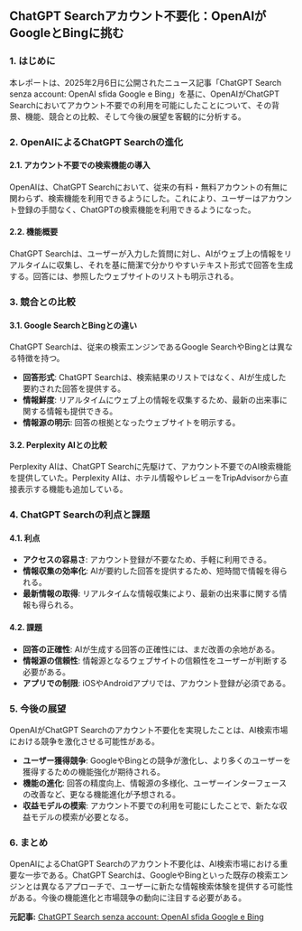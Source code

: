 ## ChatGPT Searchアカウント不要化：OpenAIがGoogleとBingに挑む

### 1. はじめに

本レポートは、2025年2月6日に公開されたニュース記事「ChatGPT Search senza account: OpenAI sfida Google e Bing」を基に、OpenAIがChatGPT Searchにおいてアカウント不要での利用を可能にしたことについて、その背景、機能、競合との比較、そして今後の展望を客観的に分析する。

### 2. OpenAIによるChatGPT Searchの進化

#### 2.1. アカウント不要での検索機能の導入

OpenAIは、ChatGPT Searchにおいて、従来の有料・無料アカウントの有無に関わらず、検索機能を利用できるようにした。これにより、ユーザーはアカウント登録の手間なく、ChatGPTの検索機能を利用できるようになった。

#### 2.2. 機能概要

ChatGPT Searchは、ユーザーが入力した質問に対し、AIがウェブ上の情報をリアルタイムに収集し、それを基に簡潔で分かりやすいテキスト形式で回答を生成する。回答には、参照したウェブサイトのリストも明示される。

### 3. 競合との比較

#### 3.1. Google SearchとBingとの違い

ChatGPT Searchは、従来の検索エンジンであるGoogle SearchやBingとは異なる特徴を持つ。

* **回答形式**: ChatGPT Searchは、検索結果のリストではなく、AIが生成した要約された回答を提供する。
* **情報鮮度**: リアルタイムにウェブ上の情報を収集するため、最新の出来事に関する情報も提供できる。
* **情報源の明示**: 回答の根拠となったウェブサイトを明示する。

#### 3.2. Perplexity AIとの比較

Perplexity AIは、ChatGPT Searchに先駆けて、アカウント不要でのAI検索機能を提供していた。Perplexity AIは、ホテル情報やレビューをTripAdvisorから直接表示する機能も追加している。

### 4. ChatGPT Searchの利点と課題

#### 4.1. 利点

* **アクセスの容易さ**: アカウント登録が不要なため、手軽に利用できる。
* **情報収集の効率化**: AIが要約した回答を提供するため、短時間で情報を得られる。
* **最新情報の取得**: リアルタイムな情報収集により、最新の出来事に関する情報も得られる。

#### 4.2. 課題

* **回答の正確性**: AIが生成する回答の正確性には、まだ改善の余地がある。
* **情報源の信頼性**: 情報源となるウェブサイトの信頼性をユーザーが判断する必要がある。
* **アプリでの制限**: iOSやAndroidアプリでは、アカウント登録が必須である。

### 5. 今後の展望

OpenAIがChatGPT Searchのアカウント不要化を実現したことは、AI検索市場における競争を激化させる可能性がある。

* **ユーザー獲得競争**: GoogleやBingとの競争が激化し、より多くのユーザーを獲得するための機能強化が期待される。
* **機能の進化**: 回答の精度向上、情報源の多様化、ユーザーインターフェースの改善など、更なる機能進化が予想される。
* **収益モデルの模索**: アカウント不要での利用を可能にしたことで、新たな収益モデルの模索が必要となる。

### 6. まとめ

OpenAIによるChatGPT Searchのアカウント不要化は、AI検索市場における重要な一歩である。ChatGPT Searchは、GoogleやBingといった既存の検索エンジンとは異なるアプローチで、ユーザーに新たな情報検索体験を提供する可能性がある。今後の機能進化と市場競争の動向に注目する必要がある。


**元記事:** [ChatGPT Search senza account: OpenAI sfida Google e Bing](https://www.ilmessaggero.it/tecnologia/news/chatgpt_search_senza_account_openai_sfida_google_e_bing-8640371.html)